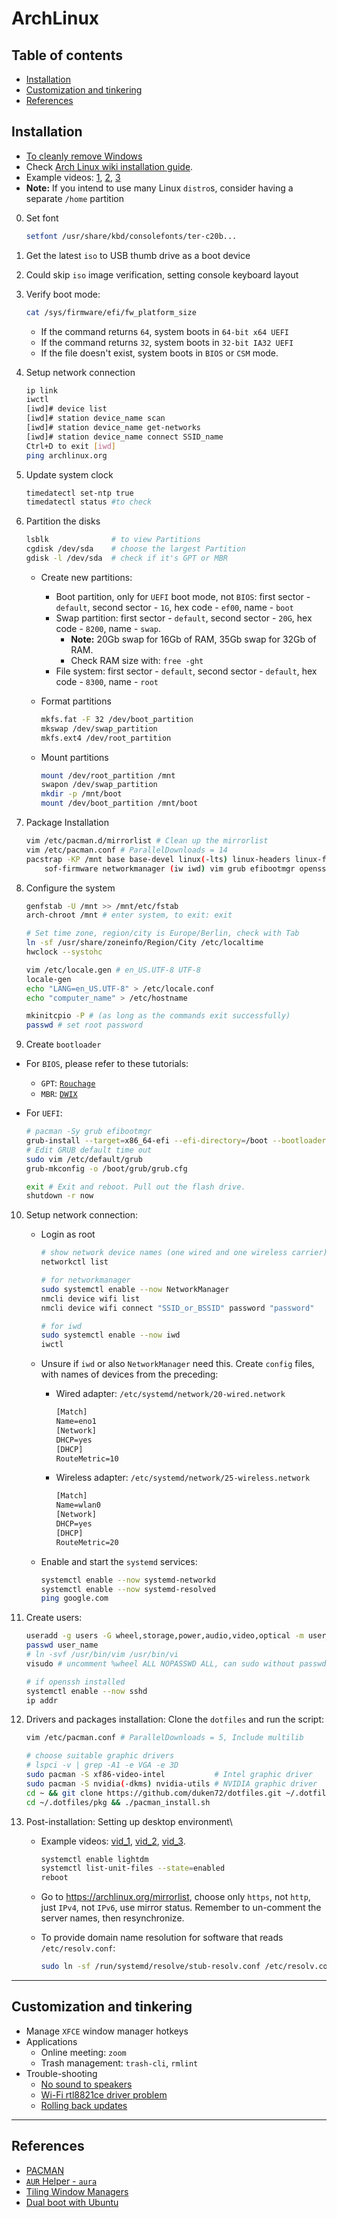 # ArchLinux

## Table of contents

<!-- vim-markdown-toc GFM -->

* [Installation](#installation)
* [Customization and tinkering](#customization-and-tinkering)
* [References](#references)

<!-- vim-markdown-toc -->

## Installation

- [To cleanly remove Windows](https://www.daangeurts.nl/blog/removing-windows-and-installing-arch-linux/)
- Check [Arch Linux wiki installation guide](https://wiki.archlinux.org/title/Installation_guide).
- Example videos: [1](https://youtu.be/HpskN_jKyhc), [2](https://youtu.be/cM2UDz8BepU), [3](https://youtu.be/DPLnBPM4DhI)
- **Note:** If you intend to use many Linux `distro`s, consider having a separate `/home` partition

0. Set font

   ```bash
   setfont /usr/share/kbd/consolefonts/ter-c20b...
   ```

1. Get the latest `iso` to USB thumb drive as a boot device
2. Could skip `iso` image verification, setting console keyboard layout
3. Verify boot mode:

   ```bash
   cat /sys/firmware/efi/fw_platform_size
   ```

   - If the command returns `64`, system boots in `64-bit x64 UEFI`
   - If the command returns `32`, system boots in `32-bit IA32 UEFI`
   - If the file doesn't exist, system boots in `BIOS` or `CSM` mode.

4. Setup network connection

   ```bash
   ip link
   iwctl
   [iwd]# device list
   [iwd]# station device_name scan
   [iwd]# station device_name get-networks
   [iwd]# station device_name connect SSID_name
   Ctrl+D to exit [iwd]
   ping archlinux.org
   ```

5. Update system clock

   ```bash
   timedatectl set-ntp true
   timedatectl status #to check
   ```

6. Partition the disks

   ```bash
   lsblk              # to view Partitions
   cgdisk /dev/sda    # choose the largest Partition
   gdisk -l /dev/sda  # check if it's GPT or MBR
   ```

   - Create new partitions:
     - Boot partition, only for `UEFI` boot mode, not `BIOS`: first sector - `default`, second sector - `1G`, hex code - `ef00`, name - `boot`
     - Swap partition: first sector - `default`, second sector - `20G`, hex code - `8200`, name - `swap`.
       - **Note:** 20Gb swap for 16Gb of RAM, 35Gb swap for 32Gb of RAM.
       - Check RAM size with: `free -ght`
     - File system: first sector - `default`, second sector - `default`, hex code - `8300`, name - `root`
   - Format partitions

     ```bash
     mkfs.fat -F 32 /dev/boot_partition
     mkswap /dev/swap_partition
     mkfs.ext4 /dev/root_partition
     ```

   - Mount partitions

     ```bash
     mount /dev/root_partition /mnt
     swapon /dev/swap_partition
     mkdir -p /mnt/boot
     mount /dev/boot_partition /mnt/boot
     ```

7. Package Installation

   ```bash
   vim /etc/pacman.d/mirrorlist # Clean up the mirrorlist
   vim /etc/pacman.conf # ParallelDownloads = 14
   pacstrap -KP /mnt base base-devel linux(-lts) linux-headers linux-firmware \
       sof-firmware networkmanager (iw iwd) vim grub efibootmgr openssh git intel-ucode
   ```

8. Configure the system

   ```bash
   genfstab -U /mnt >> /mnt/etc/fstab
   arch-chroot /mnt # enter system, to exit: exit

   # Set time zone, region/city is Europe/Berlin, check with Tab
   ln -sf /usr/share/zoneinfo/Region/City /etc/localtime
   hwclock --systohc

   vim /etc/locale.gen # en_US.UTF-8 UTF-8
   locale-gen
   echo "LANG=en_US.UTF-8" > /etc/locale.conf
   echo "computer_name" > /etc/hostname

   mkinitcpio -P # (as long as the commands exit successfully)
   passwd # set root password
   ```

9. Create `bootloader`

- For `BIOS`, please refer to these tutorials:

  - `GPT`: [`Rouchage`](https://youtu.be/2YshYiYsvKA?si=PSiv8AeWSEZjEhwq)
  - `MBR`: [`DWIX`](https://youtu.be/7FD3gh8mLME?si=HWI_2UroJBEKcAyw)

- For `UEFI`:

  ```bash
  # pacman -Sy grub efibootmgr
  grub-install --target=x86_64-efi --efi-directory=/boot --bootloader-id=GRUB
  # Edit GRUB default time out
  sudo vim /etc/default/grub
  grub-mkconfig -o /boot/grub/grub.cfg

  exit # Exit and reboot. Pull out the flash drive.
  shutdown -r now
  ```

10. Setup network connection:

    - Login as root

      ```bash
      # show network device names (one wired and one wireless carrier)
      networkctl list

      # for networkmanager
      sudo systemctl enable --now NetworkManager
      nmcli device wifi list
      nmcli device wifi connect "SSID_or_BSSID" password "password"

      # for iwd
      sudo systemctl enable --now iwd
      iwctl
      ```

    - Unsure if `iwd` or also `NetworkManager` need this.
      Create `config` files, with names of devices from the preceding:

      - Wired adapter: `/etc/systemd/network/20-wired.network`

        ```txt
        [Match]
        Name=eno1
        [Network]
        DHCP=yes
        [DHCP]
        RouteMetric=10
        ```

      - Wireless adapter: `/etc/systemd/network/25-wireless.network`

        ```txt
        [Match]
        Name=wlan0
        [Network]
        DHCP=yes
        [DHCP]
        RouteMetric=20
        ```

    - Enable and start the `systemd` services:

      ```bash
      systemctl enable --now systemd-networkd
      systemctl enable --now systemd-resolved
      ping google.com
      ```

11. Create users:

    ```bash
    useradd -g users -G wheel,storage,power,audio,video,optical -m user_name
    passwd user_name
    # ln -svf /usr/bin/vim /usr/bin/vi
    visudo # uncomment %wheel ALL NOPASSWD ALL, can sudo without passwd

    # if openssh installed
    systemctl enable --now sshd
    ip addr
    ```

12. Drivers and packages installation:
    Clone the `dotfiles` and run the script:

    ```bash
    vim /etc/pacman.conf # ParallelDownloads = 5, Include multilib

    # choose suitable graphic drivers
    # lspci -v | grep -A1 -e VGA -e 3D
    sudo pacman -S xf86-video-intel           # Intel graphic driver
    sudo pacman -S nvidia(-dkms) nvidia-utils # NVIDIA graphic driver
    cd ~ && git clone https://github.com/duken72/dotfiles.git ~/.dotfiles
    cd ~/.dotfiles/pkg && ./pacman_install.sh
    ```

13. Post-installation: Setting up desktop environment\

    - Example videos: [vid_1](https://youtu.be/DAmXKDJ3D7M), [vid_2](https://youtu.be/eHdP4sT7-8U), [vid_3](https://youtu.be/FudOL0-B9Hs).

      ```bash
      systemctl enable lightdm
      systemctl list-unit-files --state=enabled
      reboot
      ```

    - Go to <https://archlinux.org/mirrorlist>, choose only `https`, not `http`, just `IPv4`, not `IPv6`, use mirror status.
      Remember to un-comment the server names, then resynchronize.

    - To provide domain name resolution for software that reads `/etc/resolv.conf`:

      ```bash
      sudo ln -sf /run/systemd/resolve/stub-resolv.conf /etc/resolv.conf
      ```

---

## Customization and tinkering

- Manage `XFCE` window manager hotkeys
- Applications
  - Online meeting: `zoom`
  - Trash management: `trash-cli`, `rmlint`
- Trouble-shooting
  - [No sound to speakers](https://bbs.archlinux.org/viewtopic.php?id=199067&p=2)
  - [Wi-Fi rtl8821ce driver problem](https://github.com/tomaspinho/rtl8821ce)
  - [Rolling back updates](https://linuxconfig.org/how-to-rollback-pacman-updates-in-arch-linux)

---

## References

- [PACMAN](https://youtu.be/HD7jJEh4ZaM)
- [`AUR` Helper - `aura`](https://youtu.be/xPRJWHghWM8)
- [Tiling Window Managers](https://youtu.be/Obzf9ppODJU)
- [Dual boot with Ubuntu](https://www.linuxandubuntu.com/home/dual-boot-ubuntu-and-arch-linux)
